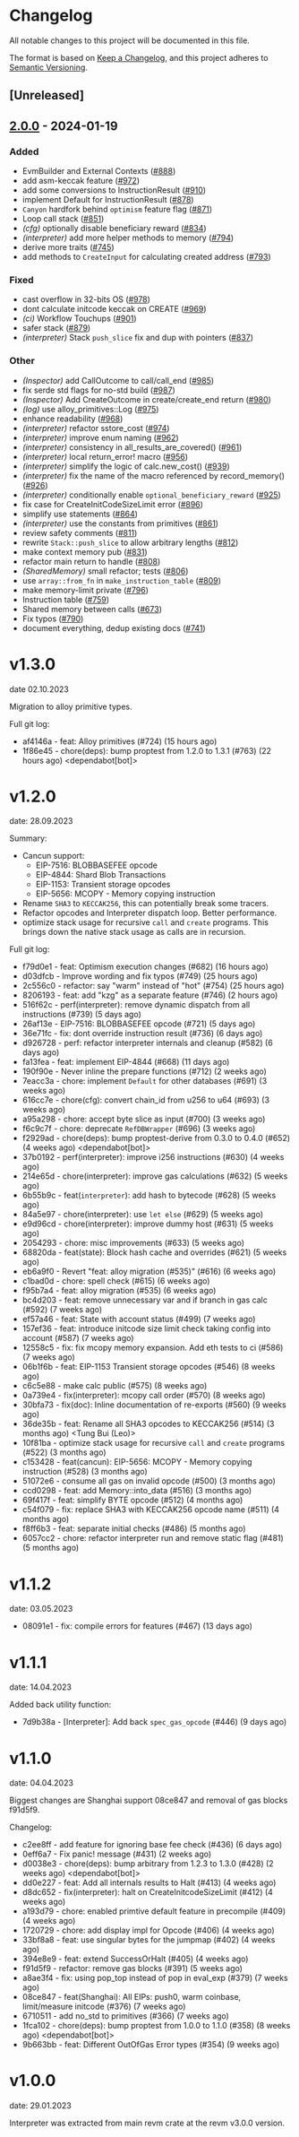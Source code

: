 # Changelog
All notable changes to this project will be documented in this file.

The format is based on [Keep a Changelog](https://keepachangelog.com/en/1.0.0/),
and this project adheres to [Semantic Versioning](https://semver.org/spec/v2.0.0.html).

## [Unreleased]

## [2.0.0](https://github.com/xhcdpg/revm/compare/revm-interpreter-v1.3.0...revm-interpreter-v2.0.0) - 2024-01-19

### Added
- EvmBuilder and External Contexts ([#888](https://github.com/xhcdpg/revm/pull/888))
- add asm-keccak feature ([#972](https://github.com/xhcdpg/revm/pull/972))
- add some conversions to InstructionResult ([#910](https://github.com/xhcdpg/revm/pull/910))
- implement Default for InstructionResult ([#878](https://github.com/xhcdpg/revm/pull/878))
- `Canyon` hardfork behind `optimism` feature flag ([#871](https://github.com/xhcdpg/revm/pull/871))
- Loop call stack ([#851](https://github.com/xhcdpg/revm/pull/851))
- *(cfg)* optionally disable beneficiary reward ([#834](https://github.com/xhcdpg/revm/pull/834))
- *(interpreter)* add more helper methods to memory ([#794](https://github.com/xhcdpg/revm/pull/794))
- derive more traits ([#745](https://github.com/xhcdpg/revm/pull/745))
- add methods to `CreateInput` for calculating created address ([#793](https://github.com/xhcdpg/revm/pull/793))

### Fixed
- cast overflow in 32-bits OS ([#978](https://github.com/xhcdpg/revm/pull/978))
- dont calculate initcode keccak on CREATE ([#969](https://github.com/xhcdpg/revm/pull/969))
- *(ci)* Workflow Touchups ([#901](https://github.com/xhcdpg/revm/pull/901))
- safer stack ([#879](https://github.com/xhcdpg/revm/pull/879))
- *(interpreter)* Stack `push_slice` fix and dup with pointers ([#837](https://github.com/xhcdpg/revm/pull/837))

### Other
- *(Inspector)* add CallOutcome to call/call_end ([#985](https://github.com/xhcdpg/revm/pull/985))
- fix serde std flags for no-std build ([#987](https://github.com/xhcdpg/revm/pull/987))
- *(Inspector)* Add CreateOutcome in create/create_end return ([#980](https://github.com/xhcdpg/revm/pull/980))
- *(log)* use alloy_primitives::Log ([#975](https://github.com/xhcdpg/revm/pull/975))
- enhance readability ([#968](https://github.com/xhcdpg/revm/pull/968))
- *(interpreter)* refactor sstore_cost ([#974](https://github.com/xhcdpg/revm/pull/974))
- *(interpreter)* improve enum naming ([#962](https://github.com/xhcdpg/revm/pull/962))
- *(interpreter)* consistency in all_results_are_covered() ([#961](https://github.com/xhcdpg/revm/pull/961))
- *(interpreter)* local return_error! macro ([#956](https://github.com/xhcdpg/revm/pull/956))
- *(interpreter)* simplify the logic of calc.new_cost() ([#939](https://github.com/xhcdpg/revm/pull/939))
- *(interpreter)* fix the name of the macro referenced by record_memory() ([#926](https://github.com/xhcdpg/revm/pull/926))
- *(interpreter)* conditionally enable `optional_beneficiary_reward` ([#925](https://github.com/xhcdpg/revm/pull/925))
- fix case for CreateInitCodeSizeLimit error ([#896](https://github.com/xhcdpg/revm/pull/896))
- simplify use statements ([#864](https://github.com/xhcdpg/revm/pull/864))
- *(interpreter)* use the constants from primitives ([#861](https://github.com/xhcdpg/revm/pull/861))
- review safety comments ([#811](https://github.com/xhcdpg/revm/pull/811))
- rewrite `Stack::push_slice` to allow arbitrary lengths ([#812](https://github.com/xhcdpg/revm/pull/812))
- make context memory pub ([#831](https://github.com/xhcdpg/revm/pull/831))
- refactor main return to handle ([#808](https://github.com/xhcdpg/revm/pull/808))
- *(SharedMemory)* small refactor; tests ([#806](https://github.com/xhcdpg/revm/pull/806))
- use `array::from_fn` in `make_instruction_table` ([#809](https://github.com/xhcdpg/revm/pull/809))
- make memory-limit private ([#796](https://github.com/xhcdpg/revm/pull/796))
- Instruction table ([#759](https://github.com/xhcdpg/revm/pull/759))
- Shared memory between calls ([#673](https://github.com/xhcdpg/revm/pull/673))
- Fix typos ([#790](https://github.com/xhcdpg/revm/pull/790))
- document everything, dedup existing docs ([#741](https://github.com/xhcdpg/revm/pull/741))

# v1.3.0
date 02.10.2023

Migration to alloy primitive types.

Full git log:
* af4146a - feat: Alloy primitives (#724) (15 hours ago) <evalir>
* 1f86e45 - chore(deps): bump proptest from 1.2.0 to 1.3.1 (#763) (22 hours ago) <dependabot[bot]>

# v1.2.0
date: 28.09.2023

Summary:
* Cancun support:
  * EIP-7516: BLOBBASEFEE opcode
  * EIP-4844: Shard Blob Transactions
  * EIP-1153: Transient storage opcodes
  * EIP-5656: MCOPY - Memory copying instruction
* Rename `SHA3` to `KECCAK256`, this can potentially break some tracers.
* Refactor opcodes and Interpreter dispatch loop. Better performance.
* optimize stack usage for recursive `call` and `create` programs.
    This brings down the native stack usage as calls are in recursion.

Full git log:
* f79d0e1 - feat: Optimism execution changes (#682) (16 hours ago) <clabby>
* d03dfcb - Improve wording and fix typos (#749) (25 hours ago) <Paul Razvan Berg>
* 2c556c0 - refactor: say "warm" instead of "hot" (#754) (25 hours ago) <Paul Razvan Berg>
* 8206193 - feat: add "kzg" as a separate feature (#746) (2 hours ago) <DaniPopes>
* 516f62c - perf(interpreter): remove dynamic dispatch from all instructions (#739) (5 days ago) <DaniPopes>
* 26af13e - EIP-7516: BLOBBASEFEE opcode (#721) (5 days ago) <rakita>
* 36e71fc - fix: dont override instruction result (#736) (6 days ago) <rakita>
* d926728 - perf: refactor interpreter internals and cleanup (#582) (6 days ago) <DaniPopes>
* fa13fea - feat: implement EIP-4844 (#668) (11 days ago) <DaniPopes>
* 190f90e - Never inline the prepare functions (#712) (2 weeks ago) <Valentin Mihov>
* 7eacc3a - chore: implement `Default` for other databases (#691) (3 weeks ago) <DaniPopes>
* 616cc7e - chore(cfg): convert chain_id from u256 to u64 (#693) (3 weeks ago) <Lorenzo Feroleto>
* a95a298 - chore: accept byte slice as input (#700) (3 weeks ago) <Matthias Seitz>
* f6c9c7f - chore: deprecate `RefDBWrapper` (#696) (3 weeks ago) <DaniPopes>
* f2929ad - chore(deps): bump proptest-derive from 0.3.0 to 0.4.0 (#652) (4 weeks ago) <dependabot[bot]>
* 37b0192 - perf(interpreter): improve i256 instructions (#630) (4 weeks ago) <DaniPopes>
* 214e65d - chore(interpreter): improve gas calculations (#632) (5 weeks ago) <DaniPopes>
* 6b55b9c - feat(`interpreter`): add hash to bytecode (#628) (5 weeks ago) <evalir>
* 84a5e97 - chore(interpreter): use `let else` (#629) (5 weeks ago) <DaniPopes>
* e9d96cd - chore(interpreter): improve dummy host (#631) (5 weeks ago) <DaniPopes>
* 2054293 - chore: misc improvements (#633) (5 weeks ago) <DaniPopes>
* 68820da - feat(state): Block hash cache and overrides (#621) (5 weeks ago) <rakita>
* eb6a9f0 - Revert "feat: alloy migration (#535)" (#616) (6 weeks ago) <rakita>
* c1bad0d - chore: spell check (#615) (6 weeks ago) <Roman Krasiuk>
* f95b7a4 - feat: alloy migration (#535) (6 weeks ago) <DaniPopes>
* bc4d203 - feat: remove unnecessary var and if branch in gas calc (#592) (7 weeks ago) <bemevolent>
* ef57a46 - feat: State with account status (#499) (7 weeks ago) <rakita>
* 157ef36 - feat: introduce initcode size limit check taking config into account (#587) (7 weeks ago) <evalir>
* 12558c5 - fix: fix mcopy memory expansion. Add eth tests to ci (#586) (7 weeks ago) <rakita>
* 06b1f6b - feat: EIP-1153 Transient storage opcodes (#546) (8 weeks ago) <Mark Tyneway>
* c6c5e88 - make calc public  (#575) (8 weeks ago) <BrazilRaw>
* 0a739e4 - fix(interpreter): mcopy call order (#570) (8 weeks ago) <DaniPopes>
* 30bfa73 - fix(doc): Inline documentation of re-exports (#560) (9 weeks ago) <Yiannis Marangos>
* 36de35b - feat: Rename all SHA3 opcodes to KECCAK256 (#514) (3 months ago) <Tung Bui (Leo)>
* 10f81ba - optimize stack usage for recursive `call` and `create` programs (#522) (3 months ago) <Valentin Mihov>
* c153428 - feat(cancun): EIP-5656: MCOPY - Memory copying instruction (#528) (3 months ago) <Waylon Jepsen>
* 51072e6 - consume all gas on invalid opcode (#500) (3 months ago) <teddav>
* ccd0298 - feat: add Memory::into_data (#516) (3 months ago) <Matthias Seitz>
* 69f417f - feat: simplify BYTE opcode (#512) (4 months ago) <teddav>
* c54f079 - fix: replace SHA3 with KECCAK256 opcode name (#511) (4 months ago) <Matthias Seitz>
* f8ff6b3 - feat: separate initial checks (#486) (5 months ago) <rakita>
* 6057cc2 - chore: refactor interpreter run and remove static flag (#481) (5 months ago) <rakita>


# v1.1.2
date: 03.05.2023

* 08091e1 - fix: compile errors for features (#467) (13 days ago) <rakita>

# v1.1.1
date: 14.04.2023

Added back utility function:
* 7d9b38a - [Interpreter]: Add back `spec_gas_opcode` (#446) (9 days ago) <Enrique Ortiz>

# v1.1.0
date: 04.04.2023

Biggest changes are Shanghai support 08ce847 and removal of gas blocks f91d5f9.

Changelog:
* c2ee8ff - add feature for ignoring base fee check (#436) (6 days ago) <Dan Cline>
* 0eff6a7 - Fix panic! message (#431) (2 weeks ago) <David Kulman>
* d0038e3 - chore(deps): bump arbitrary from 1.2.3 to 1.3.0 (#428) (2 weeks ago) <dependabot[bot]>
* dd0e227 - feat: Add all internals results to Halt (#413) (4 weeks ago) <rakita>
* d8dc652 - fix(interpreter): halt on CreateInitcodeSizeLimit (#412) (4 weeks ago) <Roman Krasiuk>
* a193d79 - chore: enabled primtive default feature in precompile (#409) (4 weeks ago) <Matthias Seitz>
* 1720729 - chore: add display impl for Opcode (#406) (4 weeks ago) <Matthias Seitz>
* 33bf8a8 - feat: use singular bytes for the jumpmap (#402) (4 weeks ago) <Bjerg>
* 394e8e9 - feat: extend SuccessOrHalt (#405) (4 weeks ago) <Matthias Seitz>
* f91d5f9 - refactor: remove gas blocks (#391) (5 weeks ago) <Bjerg>
* a8ae3f4 - fix: using pop_top instead of pop in eval_exp (#379) (7 weeks ago) <flyq>
* 08ce847 - feat(Shanghai): All EIPs: push0, warm coinbase, limit/measure initcode (#376) (7 weeks ago) <rakita>
* 6710511 - add no_std to primitives (#366) (7 weeks ago) <rakita>
* 1fca102 - chore(deps): bump proptest from 1.0.0 to 1.1.0 (#358) (8 weeks ago) <dependabot[bot]>
* 9b663bb - feat: Different OutOfGas Error types (#354) (9 weeks ago) <Chirag Baghasingh>

# v1.0.0
date: 29.01.2023

Interpreter was extracted from main revm crate at the revm v3.0.0 version.